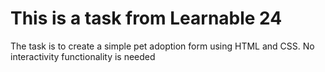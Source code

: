 # This is a task from Learnable 24

The task is to create a simple pet adoption form using HTML and CSS.
No interactivity functionality is needed

